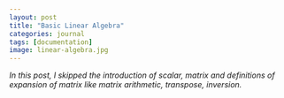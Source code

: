 ```yaml
---
layout: post
title: "Basic Linear Algebra"
categories: journal
tags: [documentation]
image: linear-algebra.jpg
---
```

*In this post, I skipped the introduction of scalar, matrix and definitions of expansion of matrix like matrix arithmetic, transpose, inversion.*  

<!--stackedit_data:
eyJoaXN0b3J5IjpbLTE5MTA2NjMzODUsLTM2MTkyNzI2NSwtMT
kxMDY2MzM4NSwtNzc5NDE0NjczLDE1NzM4NTAxNjhdfQ==
-->